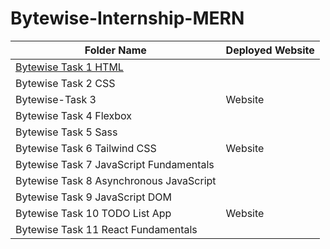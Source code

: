 # Bytewise-Internship-MERN
| Folder Name            | Deployed Website              |
| ----------------------| -----------------------------|
| [Bytewise Task 1 HTML](https://github.com/emankamran/Bytewise-Internship-MERN/tree/main/Task-01-HTML)   |                              |
| Bytewise Task 2 CSS    |                              |
| Bytewise-Task 3        | Website                      |
| Bytewise Task 4 Flexbox|                              |
| Bytewise Task 5 Sass   |                              |
| Bytewise Task 6 Tailwind CSS| Website                 |
| Bytewise Task 7 JavaScript Fundamentals|                |
| Bytewise Task 8 Asynchronous JavaScript|               |
| Bytewise Task 9 JavaScript DOM|                          |
| Bytewise Task 10 TODO List App| Website                |
| Bytewise Task 11 React Fundamentals|                     |
